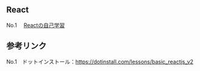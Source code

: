 ## React

No.1 　[Reactの自己学習](https://nakagawa-ryunosuke.github.io/React/ "Reactの自己学習")

## 参考リンク
No.1　ドットインストール：https://dotinstall.com/lessons/basic_reactjs_v2
